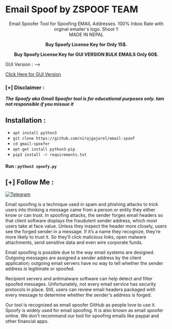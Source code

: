 # Email Spoof by ZSPOOF TEAM

<p align="center">
Email Spoofer Tool for Spoofing EMAIL Addresses. 100% Inbox Rate with orginal emailer's logo. Shoot !!<br>
                                       MADE IN NEPAL
</p>
<p align="center"><b>Buy Spoofy License Key for Only 15$.</b></p>
<p align="center"><b>Buy Spoofy License Key for GUI VERSION BULK EMAILS Only 60$.</b></p>

<p>GUI Version : --> </p> <a href="https://email.zspoof.io">Click Here for GUI Version</a>

### [+] Disclaimer :
***The Spoofy aka Gmail Spoofer tool is for educational purposes only. Iam not responsible if you missue it***



## Installation :
* `apt install python3`
* `git clone https://github.com/nirajgajurel/email-spoof`
* `cd gmail-spoofer`
* `apt-get install python3-pip`
* `pip3 install -r requirements.txt`

#### Run : `python3 spoofy.py`


## [+] Follow Me :
[![Telegram](https://img.shields.io/badge/Chat-Telegram-blue?style=for-the-badge&logo=telegram)](https://t.me/Zspoof04)

<p>Email spoofing is a technique used in spam and phishing attacks to trick users into thinking a message came from a person or entity they either know or can trust. In spoofing attacks, the sender forges email headers so that client software displays the fraudulent sender address, which most users take at face value. Unless they inspect the header more closely, users see the forged sender in a message. If it’s a name they recognize, they’re more likely to trust it. So they’ll click malicious links, open malware attachments, send sensitive data and even wire corporate funds.</p>

<p>Email spoofing is possible due to the way email systems are designed. Outgoing messages are assigned a sender address by the client application; outgoing email servers have no way to tell whether the sender address is legitimate or spoofed.</p>

<p>Recipient servers and antimalware software can help detect and filter spoofed messages. Unfortunately, not every email service has security protocols in place. Still, users can review email headers packaged with every message to determine whether the sender's address is forged.</p>

<p>Our tool is recognized as email spoofer GitHub as people love to use it. Spoofy is widely used for email spoofing. It is also known as email spoofer online. We don't recommand our tool for spoofing emails like paypal and other financial apps.</p>

